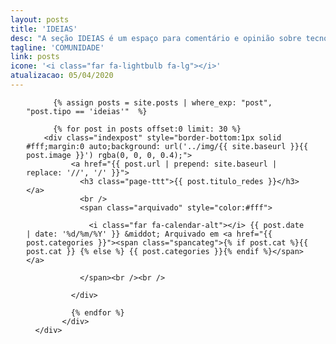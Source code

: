 ```yaml
---
layout: posts
title: 'IDEIAS'
desc: "A seção IDEIAS é um espaço para comentário e opinião sobre tecnologia. Convidamos jornalistas, especialistas e entusiastas a colaborarem com essa seção. Se você tem experiências sobre tecnologia para compartilhar, mande um email para <a href='mailto:nucleo@voltdata.info'>nucleo@voltdata.info</a>"
tagline: 'COMUNIDADE'
link: posts
icone: '<i class="far fa-lightbulb fa-lg"></i>'
atualizacao: 05/04/2020
---
```


<div class="container" style="padding: 0 5% 0px;max-width:850px">
          <div class="row">

          {% assign posts = site.posts | where_exp: "post", "post.tipo == 'ideias'"  %}

          {% for post in posts offset:0 limit: 30 %}
        <div class="indexpost" style="border-bottom:1px solid #fff;margin:0 auto;background: url('../img/{{ site.baseurl }}{{ post.image }}') rgba(0, 0, 0, 0.4);">
              <a href="{{ post.url | prepend: site.baseurl | replace: '//', '/' }}">
                <h3 class="page-ttt">{{ post.titulo_redes }}</h3></a>
                <br />
                <span class="arquivado" style="color:#fff">

                  <i class="far fa-calendar-alt"></i> {{ post.date | date: '%d/%m/%Y' }} &middot; Arquivado em <a href="{{ post.categories }}"><span class="spancateg">{% if post.cat %}{{ post.cat }} {% else %} {{ post.categories }}{% endif %}</span></a>

                </span><br /><br />

              </div>

              {% endfor %}
            </div>
      </div>


<br /><br /><br />

<style>
  .row [class*='col-'] {
  background-clip: content-box;
  min-height: 120px;
  margin-bottom: 10px;
}

.tall {
  height: 160px;
}
.taller {
  height: 200px;
}

</style>

<script type="text/javascript">
  $('.row').masonry({
  itemSelector : '.col-xs-6'
});
</script>
